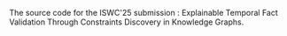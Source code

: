 The source code for the ISWC'25 submission : Explainable Temporal Fact Validation Through Constraints Discovery in Knowledge Graphs.
